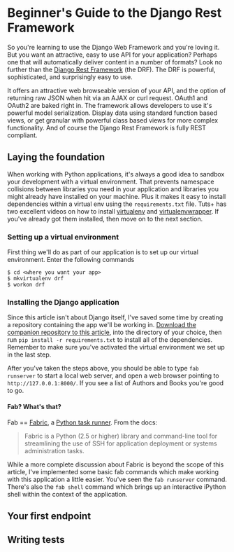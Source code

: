 # Beginner's Guide to the Django Rest Framework

So you're learning to use the Django Web Framework and you're loving it. But you want an attractive, easy to use API for your application? Perhaps one that will automatically deliver content in a number of formats? Look no further than the [Django Rest Framework](http://www.django-rest-framework.org/) (the DRF). The DRF is powerful, sophisticated, and surprisingly easy to use.

It offers an attractive web browseable version of your API, and the option of returning raw JSON when hit via an AJAX or curl request. OAuth1 and OAuth2 are baked right in. The framework allows developers to use it's powerful model serialization. Display data using standard function based views, or get granular with powerful class based views for more complex functionality. And of course the Django Rest Framework is fully REST compliant.

## Laying the foundation

When working with Python applications, it's always a good idea to sandbox your development with a virtual environment. That prevents namespace collisions between libraries you need in your application and libraries you might already have installed on your machine. Plus it makes it easy to install dependencies within a virtual env using the `requirements.txt` file. Tuts+ has two excellent videos on how to install [virtualenv](http://code.tutsplus.com/articles/python-power-tools-virtualenv--net-31560) and [virtualenvwrapper](http://code.tutsplus.com/articles/python-power-tools-virtualenvwrapper--net-31569). If you've already got them installed, then move on to the next section.

### Setting up a virtual environment

First thing we'll do as part of our application is to set up our virtual environment. Enter the following commands 

```
$ cd <where you want your app>
$ mkvirtualenv drf
$ workon drf
```

### Installing the Django application

Since this article isn't about Django itself, I've saved some time by creating a repository containing the app we'll be working in. [Download the companion repository to this article](https://github.com/commadelimited/beginners-guide-to-django-rest-framework), into the directory of your choice, then run `pip install -r requirements.txt` to install all of the dependencies. Remember to make sure you've activated the virtual environment we set up in the last step.

After you've taken the steps above, you should be able to type `fab runserver` to start a local web server, and open a web browser pointing to `http://127.0.0.1:8000/`. If you see a list of Authors and Books you're good to go.

#### Fab? What's that?

Fab == [Fabric](http://docs.fabfile.org/en/1.8/), a [Python task runner](https://gist.github.com/DavidWittman/1886632). From the docs:

> Fabric is a Python (2.5 or higher) library and command-line tool for streamlining the use of SSH for application deployment or systems administration tasks.

While a more complete discussion about Fabric is beyond the scope of this article, I've implemented some basic fab commands which make working with this application a little easier. You've seen the `fab runserver` command. There's also the `fab shell` command which brings up an interactive iPython shell within the context of the application.

## Your first endpoint



## Writing tests

